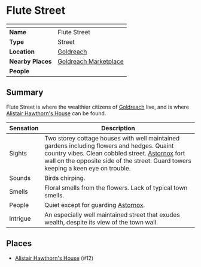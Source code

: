 # Flute Street

| []() | |
| --- | --- |
| **Name** | Flute Street |
| **Type** | Street |
| **Location** | [Goldreach](../../../../places/settlements/towns/goldreach.md) |
| **Nearby Places** | [Goldreach Marketplace](goldreach-marketplace.md) |
| **People** | |

## Summary

Flute Street is where the wealthier citizens of [Goldreach](../../../../places/settlements/towns/goldreach.md) live, and is where [Alistair Hawthorn's House](alistair-hawthorns-house.md) can be found.

| Sensation | Description |
| ---- | --- |
| Sights | Two storey cottage houses with well maintained gardens including flowers and hedges. Quaint country vibes. Clean cobbled street. [Astornox](../../../../organisations/government/astornox/astornox.md) fort wall on the opposite side of the street. Guard towers keeping a keen eye on trouble. |
| Sounds | Birds chirping. |
| Smells | Floral smells from the flowers. Lack of typical town smells. |
| People | Quiet except for guarding [Astornox](../../../../organisations/government/astornox/astornox.md). |
| Intrigue | An especially well maintained street that exudes wealth, despite its view of the town wall. |

## Places

- [Alistair Hawthorn's House](alistair-hawthorns-house.md) (#12)
